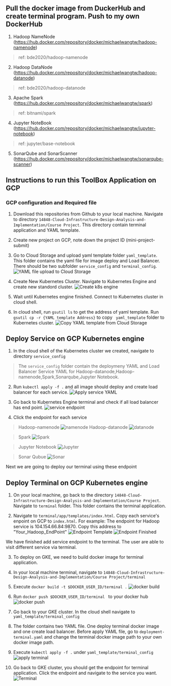 ## Pull the docker image from DuckerHub and create terminal program. Push to my own DockerHub
1. Hadoop NameNode (https://hub.docker.com/repository/docker/michaelwangtw/hadoop-namenode)
>ref: bde2020/hadoop-namenode
2. Hadoop DataNode (https://hub.docker.com/repository/docker/michaelwangtw/hadoop-datanode)
>ref: bde2020/hadoop-datanode
3. Apache Spark (https://hub.docker.com/repository/docker/michaelwangtw/spark)
>ref: bitnami/spark
4. Jupyter NoteBook (https://hub.docker.com/repository/docker/michaelwangtw/jupyter-notebook)
>ref: jupyter/base-notebook
5. SonarQube and SonarScanner (https://hub.docker.com/repository/docker/michaelwangtw/sonarqube-scanner)

## Instructions to run this ToolBox Application on GCP

### GCP configuration and Required file
1. Download this repositories from Github to your local machine. Navigate to directory ``14848-Cloud-Infrastructure-Design-Analysis-and-Implementation/Course Project``. This directory contain terminal application and YAML template.

2. Create new project on GCP, note down the project ID (mini-project-submit)

3. Go to Cloud Storage and upload yaml template folder ``yaml_template``. This folder contains the yaml file for image deploy and Load Balancer. There should be two subfolder ``service_config`` and ``terminal_config``.
![YAML file upload to Cloud Storage](./image/GCP%20Bucket%20yaml%20file.png)

4. Create New Kubernetes Cluster. Navigate to Kubernetes Engine and create new standord cluster. 
![Create k8s engine](./image/new%20k8s%20engine.png)

5. Wait until Kubernetes engine finished. Connect to Kubernetes cluster in cloud shell.

6. In cloud shell, run ``gsutil ls`` to get the address of yaml template. Run ``gsutil cp -r {YAML template Address}`` to copy `` yaml_template`` folder to Kubernetes cluster.
![Copy YAML template from Cloud Storage](./image/Copy%20yaml%20file.png)

## Deploy Service on GCP Kubernetes engine
1. In the cloud shell of the Kubernetes cluster we created, navigate to directory ``service_config``
  > The ``service_config`` folder contain the deploymeny YAML and Load Balancer Service YAML for Hadoop-datanode,Hadoop-namenode,Spark,Sonarqube,Jupyter Notebook.
  
2. Run ``kubectl apply -f .`` and all image should deploy and create load balancer for each service.
![Apply service YAML](./image/apply-cmd.jpg)

3. Go back to Kubernetes Engine terminal and check if all load balancer has end point.
![service endpoint](./image/apply-service.png)

4. Click the endpoint for each service
  > Hadoop-namenode
  > ![namenode](./image/namenode.png)
  > Hadoop-datanode
  > ![datanode](./image/datandoe.png)

  > Spark
  > ![Spark](./image/Spark-screenshot.png)

  > Jupyter Notebook
  > ![Jupyter](./image/Jupyter-Notebook-Screenshot.png)

  > Sonar Qubue
  > ![Sonar](./image/Sonar-screenshot.png)

Next we are going to deploy our terminal using these endpoint

## Deploy Terminal on GCP Kubernetes engine
1. On your local machine, go back to the directory ``14848-Cloud-Infrastructure-Design-Analysis-and-Implementation/Course Project``. Navigate to ``terminal`` folder. This folder contains the terminal application.

2. Navigate to ``terminal/app/templates/index.html``. Copy each service's enpoint on GCP to ``index.html``.
   For example: The endpoint for Hadoop service is 104.154.66.84:9870. Copy this address to "Your_Hadoop_EndPoint"
![Endpoint Template](./image/endpoint_template.png)
![Endpoint Finished](./image/endpoint.png)

We have finished add service endpoint to the terminal. The user are able to visit different service via terminal.

3. To deploy on GKE, we need to build docker image for terminal application. 

4. In your local machine terminal, navigate to ``14848-Cloud-Infrastructure-Design-Analysis-and-Implementation/Course Project/terminal``

5. Execute ``docker build -t $DOCKER_USER_ID/terminal .``
![docker build](./image/docker_build.png)

6. Run ``docker push $DOCKER_USER_ID/terminal `` to your docker hub
![docker push](./image/push%20terminal.png)

7. Go back to your GKE cluster. In the cloud shell navigate to ``yaml_template/terminal_config``

8. The folder contains two YAML file. One deploy terminal docker image and one create load balancer. Before apply YAML file, go to ``deployment-terminal.yaml`` and change the terminal docker image path to your own docker image path.

9. Execute ``kubectl apply -f .`` under ``yaml_template/terminal_config``
![apply terminal](./image/apply_terminal.png)

10. Go back to GKE cluster, you should get the endpoint for terminal application. Click the endpoint and navigate to the service you want.
![Terminal](./image/terminal.gif)



